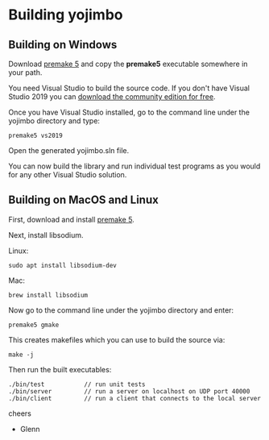 Building yojimbo
================

## Building on Windows

Download [premake 5](https://premake.github.io/download) and copy the **premake5** executable somewhere in your path.

You need Visual Studio to build the source code. If you don't have Visual Studio 2019 you can [download the community edition for free](https://visualstudio.microsoft.com/thank-you-downloading-visual-studio/?sku=Community&rel=16).

Once you have Visual Studio installed, go to the command line under the yojimbo directory and type:

    premake5 vs2019

Open the generated yojimbo.sln file.

You can now build the library and run individual test programs as you would for any other Visual Studio solution.

## Building on MacOS and Linux

First, download and install [premake 5](https://premake.github.io/download.html).

Next, install libsodium.

Linux:

    sudo apt install libsodium-dev

Mac:

    brew install libsodium

Now go to the command line under the yojimbo directory and enter:

    premake5 gmake

This creates makefiles which you can use to build the source via:

    make -j

Then run the built executables:

    ./bin/test           // run unit tests
    ./bin/server         // run a server on localhost on UDP port 40000
    ./bin/client         // run a client that connects to the local server

cheers

 - Glenn

